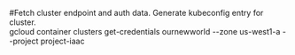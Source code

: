 #Fetch cluster endpoint and auth data. Generate kubeconfig entry for cluster.  
gcloud container clusters get-credentials ournewworld --zone us-west1-a --project project-iaac

